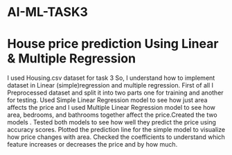# AI-ML-TASK3
# House price prediction Using Linear & Multiple Regression
I used Housing.csv dataset for task 3
So, I understand how to implement dataset in Linear (simple)regression and  multiple regression.
First of all I Preprocessed dataset  and split it into two parts one for training and another for testing.
Used Simple Linear Regression model to see how just area affects the price and I used Multiple Linear Regression model  to see how area, bedrooms, and bathrooms together affect the price.Created the two models .
Tested both models to see how well they predict the price using accuracy scores.
Plotted the prediction line for the simple model to visualize how price changes with area.
Checked the coefficients to understand which feature increases or decreases the price and by how much.

